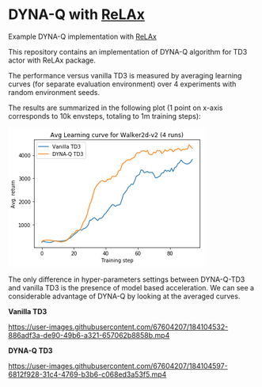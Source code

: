 # DYNA-Q with [ReLAx](https://github.com/nslyubaykin/relax)
Example DYNA-Q implementation with [ReLAx](https://github.com/nslyubaykin/relax)

This repository contains an implementation of DYNA-Q algorithm for TD3 actor with ReLAx package.

The performance versus vanilla TD3 is measured by averaging learning curves (for separate evaluation environment) over 4 experiments with random environment seeds.

The results are summarized in the following plot (1 point on x-axis corresponds to 10k envsteps, totaling to 1m training steps):

![dyna_q_benchmark](https://github.com/nslyubaykin/relax_dyna_q_example/blob/master/dyna_q_benchmark.png)

The only difference in hyper-parameters settings between DYNA-Q-TD3 and vanilla TD3 is the presence of model based acceleration. We can see a considerable advantage of DYNA-Q by looking at the averaged curves.

__Vanilla TD3__

https://user-images.githubusercontent.com/67604207/184104532-886adf3a-de90-49b6-a321-657062b8858b.mp4

__DYNA-Q TD3__

https://user-images.githubusercontent.com/67604207/184104597-6812f928-31c4-4769-b3b6-c068ed3a53f5.mp4
